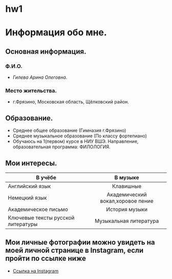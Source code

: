# hw1
# Информация обо мне.
## Основная информация.
### Ф.И.О.
- *Гилева Арина Олеговна*.
### Место жительства.
- г.Фрязино, Московская область, Щёлковский район.
## Образование.
- Cреднее общее образование (Гимназия г.Фрязино)
- Среднее музыкальное образование (По классу фортепиано)
- Обучаюсь на 1(первом) курсе в НИУ ВШЭ. Направление, образовательная программа: ФИЛОЛОГИЯ. 
## Мои интересы.
| В учёбе                           | В музыке                                 |
| --------------------------------- |:----------------------------------------:|
| Английский язык                   | Клавишные                                | 
| Немецкий язык                     | Академический вокал,хоровое пение        |   
| Академическое письмо              | История музыки                           |    
| Ключевые тексты русской литературы| Музыкальная литература                   |
## Мои личные фотографии можно увидеть на моей личной странице в Instagram, если пройти по ссылке ниже
- [Ссылка на Instagram](https://www.instagram.com/arina.gil/?hl=ru)
